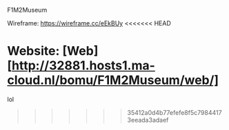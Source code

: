 F1M2Museum

Wireframe: https://wireframe.cc/eEkBUy
<<<<<<< HEAD

Website: [Web][http://32881.hosts1.ma-cloud.nl/bomu/F1M2Museum/web/]
=======
lol
>>>>>>> 35412a0d4b77efefe8f5c79844173eeada3adaef
